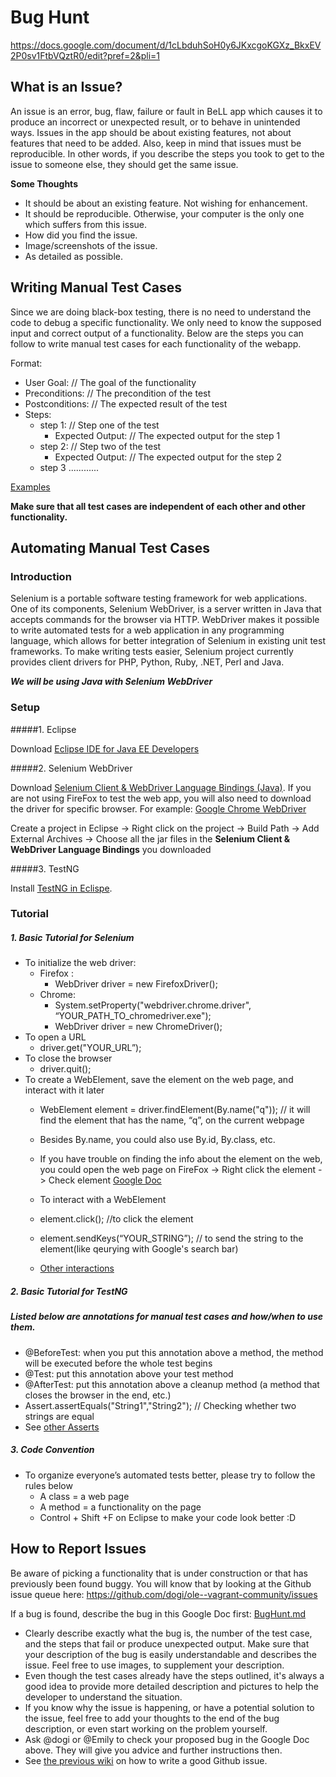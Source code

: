 # Bug Hunt

https://docs.google.com/document/d/1cLbduhSoH0y6JKxcgoKGXz_BkxEV2P0sv1FtbVQztR0/edit?pref=2&pli=1

## What is an Issue?

An issue is an error, bug, flaw, failure or fault in BeLL app which causes it to produce an incorrect or unexpected result, or to behave in unintended ways. Issues in the app should be about existing features, not about features that need to be added. Also, keep in mind that issues must be reproducible. In other words, if you describe the steps you took to get to the issue to someone else, they should get the same issue.

**Some Thoughts**

* It should be about an existing feature. Not wishing for enhancement.
* It should be reproducible. Otherwise, your computer is the only one which suffers from this issue.
* How did you find the issue.
* Image/screenshots of the issue.
* As detailed as possible.

## Writing Manual Test Cases

Since we are doing black-box testing, there is no need to understand the code to debug a specific functionality. We only need to know the supposed input and correct output of a functionality. Below are the steps you can follow to write manual test cases for each functionality of the webapp.

Format:

* User Goal:	// The goal of the functionality
* Preconditions:	// The precondition of the test
* Postconditions:	// The expected result of the test
* Steps:
	* step 1:	// Step one of the test
		* Expected Output:	// The expected output for the step 1
	* step 2:	// Step two of the test
		* Expected Output:	// The expected output for the step 2
	* step 3 ............

[Examples](https://docs.google.com/document/d/16PCc9mVKC1T8yBHOdjeDW80uzHTPO5BEmyq0PjBbZ3I/edit)

**Make sure that all test cases are independent of each other and other functionality.**

## Automating Manual Test Cases

### Introduction

Selenium is a portable software testing framework for web applications. One of its components, Selenium WebDriver, is a server written in Java that accepts commands for the browser via HTTP. WebDriver makes it possible to write automated tests for a web application in any programming language, which allows for better integration of Selenium in existing unit test frameworks. To make writing tests easier, Selenium project currently provides client drivers for PHP, Python, Ruby, .NET, Perl and Java.

***We will be using Java with Selenium WebDriver***

### Setup

#####1. Eclipse

Download [Eclipse IDE for Java EE Developers](https://www.eclipse.org/downloads/)

#####2. Selenium WebDriver

Download [Selenium Client & WebDriver Language Bindings (Java)](http://www.seleniumhq.org/download/). If you are not using FireFox to test the web app, you will also need to download the driver for specific browser. For example: [Google Chrome WebDriver](https://sites.google.com/a/chromium.org/chromedriver/)

Create a project in Eclipse -> Right click on the project -> Build Path -> Add External Archives -> Choose all the jar files in the **Selenium Client & WebDriver Language Bindings** you downloaded

#####3. TestNG

Install [TestNG in Eclispe](http://www.guru99.com/all-about-testng-and-selenium.html).


### Tutorial

##### 1. Basic Tutorial for Selenium

* To initialize the web driver:
	* Firefox :
		* WebDriver driver = new FirefoxDriver();
	* Chrome:
		* System.setProperty("webdriver.chrome.driver", “YOUR_PATH_TO_chromedriver.exe");
		* WebDriver driver = new ChromeDriver();
* To open a URL
	* driver.get("YOUR_URL”);
* To close the browser
	* driver.quit();
* To create a WebElement, save the element on the web page, and interact with it later
	* WebElement element = driver.findElement(By.name("q")); // it will find the element that has the name, “q”, on the current webpage
	* Besides By.name, you could also use By.id, By.class, etc.
	* If you have trouble on finding the info about the element on the web, you could open the web page on FireFox -> Right click the element -> Check element
[Google Doc](https://docs.google.com/document/d/1cLbduhSoH0y6JKxcgoKGXz_BkxEV2P0sv1FtbVQztR0/edit?usp=sharing)

	* To interact with a WebElement
	* element.click(); //to click the element
	* element.sendKeys(“YOUR_STRING”); // to send the string to the element(like qeurying with Google's search bar)
	* [Other interactions](http://seleniumhq.github.io/selenium/docs/api/java/)

##### 2. Basic Tutorial for TestNG
##### Listed below are annotations for manual test cases and how/when to use them.

* @BeforeTest:  when you put this annotation above a method, the method will be executed before the whole test begins
* @Test: put this annotation above your test method
* @AfterTest: put this annotation above a cleanup method (a method that closes the browser in the end, etc.)
* Assert.assertEquals("String1","String2"); // Checking whether two strings are equal
* See [other Asserts](http://testng.org/javadocs/org/testng/Assert.html)

##### 3. Code Convention

* To organize everyone’s automated tests better, please try to follow the rules below
	* A class = a web page
	* A method = a functionality on the page
	* Control + Shift +F on Eclipse to make your code look better :D

## How to Report Issues

Be aware of picking a functionality that is under construction or that has previously been found buggy. You will know that by looking at the Github issue queue here: https://github.com/dogi/ole--vagrant-community/issues

If a bug is found, describe the bug in this Google Doc first: [BugHunt.md](https://docs.google.com/document/d/1cLbduhSoH0y6JKxcgoKGXz_BkxEV2P0sv1FtbVQztR0/edit?pref=2&pli=1)

* Clearly describe exactly what the bug is, the number of the test case, and the steps that fail or produce unexpected output. Make sure that your description of the bug is easily understandable and describes the issue. Feel free to use images, to supplement your description.
* Even though the test cases already have the steps outlined, it's always a good idea to provide more detailed description and pictures to help the developer to understand the situation.
* If you know why the issue is happening, or have a potential solution to the issue, feel free to add your thoughts to the end of the bug description, or even start working on the problem yourself.                                                         
* Ask @dogi or @Emily to check your proposed bug in the Google Doc above. They will give you advice and further instructions then.
* See [the previous wiki](vi/vi-githubissues.md) on how to write a good Github issue.